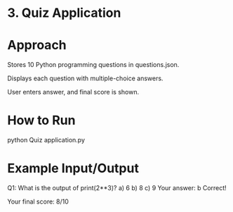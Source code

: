 # 3. Quiz Application

# Approach

Stores 10 Python programming questions in questions.json.

Displays each question with multiple-choice answers.

User enters answer, and final score is shown.


# How to Run

python Quiz application.py

# Example Input/Output

Q1: What is the output of print(2**3)?
a) 6
b) 8
c) 9
Your answer: b
Correct!

Your final score: 8/10

